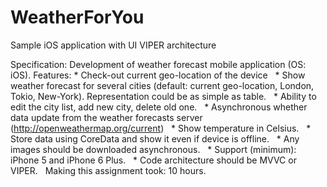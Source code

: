 # WeatherForYou

Sample iOS application with UI VIPER architecture


Specification:
Development of weather forecast mobile application (OS: iOS). Features: 
	* Check-out current geo-location of the device   	* Show weather forecast for several cities (default: current geo-location, London, Tokio, New-York). Representation could be as simple as table.  	* Ability to edit the city list, add new city, delete old one.  	* Asynchronous whether data update from the weather forecasts server (http://openweathermap.org/current)  	* Show temperature in Celsius.  	* Store data using CoreData and show it even if device is offline.  	* Any images should be downloaded asynchronous.  	* Support (minimum): iPhone 5 and iPhone 6 Plus.   	* Code architecture should be MVVC or VIPER.
 
Making this assignment took: 10 hours.

